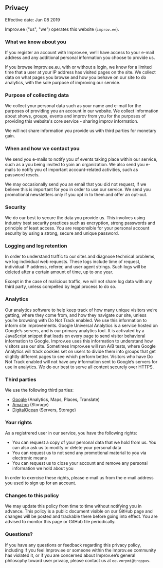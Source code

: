 ## Privacy

Effective date: Jun 08 2019

Improv.ee ("us", "we") operates this website (`improv.ee`).

### What we know about you

If you register an account with Improv.ee, we’ll have access to your e-mail address and any additional personal information you choose to provide us.

If you browse Improv.ee.eu, with or without a login, we know for a limited time that a user at your IP address has visited pages on the site. We collect data on what pages you browse and how you behave on our site to do analytics, with the sole purpose of improving our service.

### Purpose of collecting data

We collect your personal data such as your name and e-mail for the purposes of providing you an account in our website. We collect information about shows, groups, events and improv from you for the purposes of providing this website's core service - sharing improv information.

We will not share information you provide us with third parties for monetary gain.

### When and how we contact you

We send you e-mails to notify you of events taking place within our service, such as a you being invited to yoin an organization. We also send you e-mails to notify you of important account-related activities, such as password resets.

We may occasionally send you an email that you did not request, if we believe this is important for you in order to use our service. We send you promotional newsletters only if you opt in to them and offer an opt-out.

### Security

We do our best to secure the data you provide us. This involves using industry best security practices such as encryption, strong passwords and principle of least access. You are responsible for your personal account security by using a strong, secure and unique password.

### Logging and log retention

In order to understand traffic to our sites and diagnose technical problems, we log individual web requests. These logs include time of request, individual IP address, referer, and user agent strings. Such logs will be deleted after a certain amount of time, up to one year.

Except in the case of malicious traffic, we will not share log data with any third party, unless compelled by legal process to do so.

### Analytics

Our analytics software to help keep track of how many unique visitors we’re getting, where they come from, and how they navigate our site, unless you’re browsing with Do Not Track enabled. We use this information to inform site improvements. Google Universal Analytics is a service hosted on Google’s servers, and is our primary analytics tool. It is activated by a JavaScript snippet that loads on every page to send visitor behavioral information to Google. Improv.ee uses this information to understand how visitors use our site. Sometimes Improv.ee will run A/B tests, where Google Analytics will track cookies set on users to divide them into groups that get slightly different pages to see which perform better. Visitors who have Do Not Track enabled will not have any information sent to Google’s servers for use in analytics. We do our best to serve all content securely over HTTPS.

### Third parties

We use the following third parties:

- [Google](https://policies.google.com/privacy) (Analytics, Maps, Places, Translate)
- [Amazon](https://aws.amazon.com/privacy/) (Storage)
- [DigitalOcean](https://www.digitalocean.com/legal/privacy-policy/) (Servers, Storage)

### Your rights

As a registrered user in our service, you have the following rights:

*   You can request a copy of your personal data that we hold from us. You can also ask us to modify or delete your personal data
*   You can request us to not send any promotional material to you via electronic means
*   You can request us to close your account and remove any personal information we hold about you

In order to exercise these rights, please e-mail us from the e-mail address you used to sign up for an account.

### Changes to this policy

We may update this policy from time to time without notifying you in advance. This policy is a public document visible on our GitHub page and changes will be posted and trackable there before going into effect. You are advised to monitor this page or GitHub file periodically.

### Questions?

If you have any questions or feedback regarding this privacy policy, including if you feel Improv.ee or someone within the Improv.ee community has violated it, or if you are concerned about Improv.ee’s general philosophy toward user privacy, please contact us at `ee.vorpmi@troppus`.